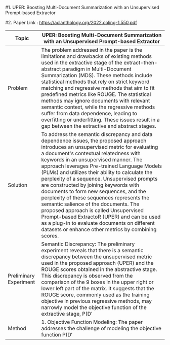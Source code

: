 #1. UPER: Boosting Multi-Document Summarization with an Unsupervised Prompt-based Extractor

#2. Paper Link : https://aclanthology.org/2022.coling-1.550.pdf

| Topic | UPER: Boosting Multi-Document Summarization with an Unsupervised Prompt-based Extractor |
| ---------------| --------------------------- |
| Problem | The problem addressed in the paper is the limitations and drawbacks of existing methods used in the extractive stage of the extract-then-abstract paradigm in Multi-Document Summarization (MDS). These methods include statistical methods that rely on strict keyword matching and regressive methods that aim to fit predefined metrics like ROUGE. The statistical methods may ignore documents with relevant semantic context, while the regressive methods suffer from data dependence, leading to overfitting or underfitting. These issues result in a gap between the extractive and abstract stages. |
|Solution|To address the semantic discrepancy and data dependence issues, the proposed approach introduces an unsupervised metric for evaluating a document's contextual relatedness with keywords in an unsupervised manner. The approach leverages Pre-trained Language Models (PLMs) and utilizes their ability to calculate the perplexity of a sequence. Unsupervised prompts are constructed by joining keywords with documents to form new sequences, and the perplexity of these sequences represents the semantic salience of the documents. The proposed approach is called Unsupervised Prompt-based ExtractoR (UPER) and can be used as a plug-in to evaluate documents on different datasets or enhance other metrics by combining scores. |
|Preliminary Experiment|Semantic Discrepancy: The preliminary experiment reveals that there is a semantic discrepancy between the unsupervised metric used in the proposed approach (UPER) and the ROUGE scores obtained in the abstractive stage. This discrepancy is observed from the comparison of the 9 boxes in the upper right or lower left part of the matrix. It suggests that the ROUGE score, commonly used as the training objective in previous regressive methods, may narrowly model the objective function of the extractive stage, P(D' | K, D). <br /> 2. Data Dependence: The experiment highlights the data dependence issue of the regressive methods. The fitting results of these methods heavily rely on the training data, which can lead to overfitting or underfitting. This observation supports the motivation of the proposed unsupervised approach (UPER), which aims to overcome the limitations of data-dependent methods.<br /> 3. UPER as a Plug-in: The experiment demonstrates that the unsupervised prompt-based approach, UPER, can be used as a plug-in to evaluate documents on different datasets or enhance other metrics by combining scores. This indicates the versatility and potential applicability of UPER in improving document evaluation and subsequent abstractive stage performance in multi-document summarization tasks.|
| Method | 1. Objective Function Modeling: The paper addresses the challenge of modeling the objective function P(D′ | K, D), which evaluates each document's relevance to the keywords. The objective is to find a proper metric that is unsupervised, models both lexical and semantic salience, and effectively improves the abstractive stage of multi-document summarization. <br /> 2. Perplexity as a Metric: Inspired by recent success with Pre-trained Language Models (PLMs), the proposed method utilizes perplexity, calculated by PLMs, to model the semantic feature of the documents. Perplexity is a metric commonly used in NLP to evaluate the likelihood of a word sequence. It captures the ability of PLMs to encode and generate coherent sequences. By using perplexity, the metric can be applied to any dataset without requiring training. <br />3. Filtering Noisy Documents: To filter out noisy documents that may have keyword overlap but lack effective information, the method aims to retain documents with relevant semantic content even if they don't contain the keyword. This filtering process helps improve the quality of the selected documents for the abstractive stage.<br /> 4. Prompt Design: Prompts have shown effectiveness in modeling contextual relatedness. The method introduces Unsupervised Prompt-based ExtractoR (UPER), which utilizes several prompting templates filled with the keyword and document. This document is about {k}.{d}. These templates, such as putting the keyword in the introduction or conclusion positions, test the contextual appearance of the keyword within the document. The perplexity of the prompt-filled sequence represents the probability of the keyword appearing in the document's context. <br /> 5. Semantic Salience Score: The semantic salience score gS(K, d) of a candidate document is calculated based on the perplexity of the prompt-filled sequences. It measures the probability of the keyword showing up in the context of the document, considering all the designed prompting templates. The score provides an assessment of the document's semantic salience and its relevance to the keywords. |